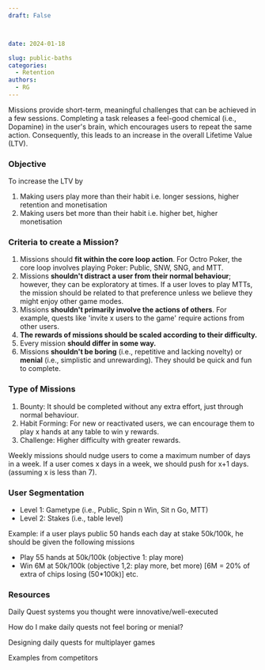 ```yaml
---
draft: False



date: 2024-01-18

slug: public-baths
categories:
  - Retention
authors:
  - RG
---
```


Missions provide short-term, meaningful challenges that can be achieved in a few sessions. Completing a task releases a feel-good chemical (i.e., Dopamine) in the user's brain, which encourages users to repeat the same action. Consequently, this leads to an increase in the overall Lifetime Value (LTV).

### Objective
To increase the LTV by 

1. Making users play more than their habit i.e. longer sessions, higher retention and monetisation 
2. Making users bet more than their habit i.e. higher bet, higher monetisation

### Criteria to create a Mission?
1. Missions should **fit within the core loop action**. For Octro Poker, the core loop involves playing Poker: Public, SNW, SNG, and MTT.
2. Missions **shouldn't distract a user from their normal behaviour**; however, they can be exploratory at times. If a user loves to play MTTs, the mission should be related to that preference unless we believe they might enjoy other game modes.
3. Missions **shouldn't primarily involve the actions of others**. For example, quests like 'invite x users to the game' require actions from other users.
4. **The rewards of missions should be scaled according to their difficulty.**
5. Every mission **should differ in some way.**
6. Missions **shouldn't be boring** (i.e., repetitive and lacking novelty) or **menial** (i.e., simplistic and unrewarding). They should be quick and fun to complete.

### Type of Missions
1. Bounty: It should be completed without any extra effort, just through normal behaviour.
2. Habit Forming: For new or reactivated users, we can encourage them to play x hands at any table to win y rewards.
3. Challenge: Higher difficulty with greater rewards.

Weekly missions should nudge users to come a maximum number of days in a week. If a user comes x days in a week, we should push for x+1 days. (assuming x is less than 7). 

### User Segmentation
- Level 1: Gametype (i.e., Public, Spin n Win, Sit n Go, MTT)
- Level 2: Stakes (i.e., table level)

Example: if a user plays public 50 hands each day at stake 50k/100k, he should be given the following missions

- Play 55 hands at 50k/100k (objective 1: play more)
- Win 6M at 50k/100k (objective 1,2: play more, bet more) [6M = 20% of extra of chips losing (50*100k)] etc.

### Resources
Daily Quest systems you thought were innovative/well-executed 

How do I make daily quests not feel boring or menial? 

Designing daily quests for multiplayer games 

Examples from competitors 

